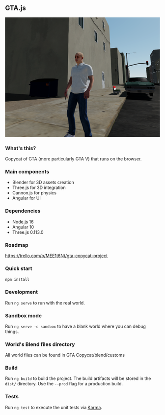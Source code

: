 ## GTA.js
![](src/assets/img/8097.png)
### What's this?

Copycat of GTA (more particularly GTA V) that runs on the browser.

### Main components

- Blender for 3D assets creation
- Three.js for 3D integration
- Cannon.js for physics
- Angular for UI

### Dependencies

- Node.js 16
- Angular 10
- Three.js 0.113.0

### Roadmap

https://trello.com/b/MEE1t6Nt/gta-copycat-project

### Quick start

``npm install``

### Development

Run `ng serve` to run with the real world.

### Sandbox mode

Run `ng serve -c sandbox` to have a blank world where you can debug things.

### World's Blend files directory

All world files can be found in GTA Copycat/blend/customs

### Build

Run `ng build` to build the project. The build artifacts will be stored in the `dist/` directory. Use the `--prod` flag for a production build.

### Tests

Run `ng test` to execute the unit tests via [Karma](https://karma-runner.github.io).
